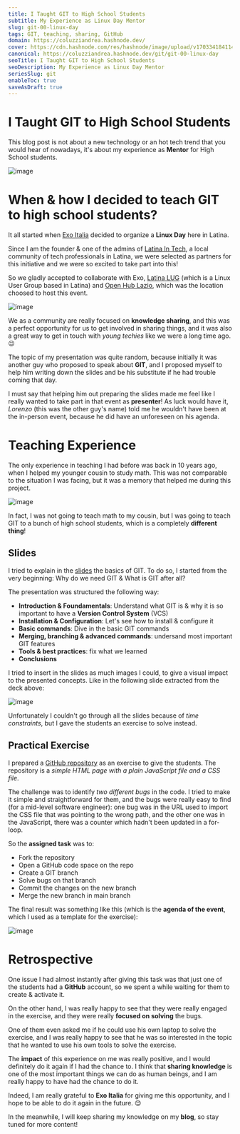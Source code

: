 ```yaml
---
title: I Taught GIT to High School Students
subtitle: My Experience as Linux Day Mentor
slug: git-00-linux-day
tags: GIT, teaching, sharing, GitHub
domain: https://coluzziandrea.hashnode.dev/
cover: https://cdn.hashnode.com/res/hashnode/image/upload/v1703341841143/WChhSSCcr.png?auto=format
canonical: https://coluzziandrea.hashnode.dev/git/git-00-linux-day
seoTitle: I Taught GIT to High School Students
seoDescription: My Experience as Linux Day Mentor
seriesSlug: git
enableToc: true
saveAsDraft: true
---
```


# I Taught GIT to High School Students

This blog post is not about a new technology or an hot tech trend that you would hear of nowadays, it's about my experience as **Mentor** for High School students.

![image](https://cdn.jsdelivr.net/gh/coluzziandrea/andreacoluzzi-blog/2023/git/how-i-taught-git-to-highschool-students/photo/1700473966553.jpeg)

# When & how I decided to teach GIT to high school students?

It all started when [Exo Italia](https://www.exoitalia.it/) decided to organize a **Linux Day** here in Latina.

Since I am the founder & one of the admins of [Latina In Tech](https://www.latinaintech.org/), a local community of tech professionals in Latina, we were selected as partners for this initiative and we were so excited to take part into this!

So we gladly accepted to collaborate with Exo, [Latina LUG](https://www.latinalug.it/) (which is a Linux User Group based in Latina) and [Open Hub Lazio](https://openhublazio.it/), which was the location choosed to host this event.

![image](https://cdn.jsdelivr.net/gh/coluzziandrea/andreacoluzzi-blog/2023/git/how-i-taught-git-to-highschool-students/photo/logo.jpg)

We as a community are really focused on **knowledge sharing**, and this was a perfect opportunity for us to get involved in sharing things, and it was also a great way to get in touch with _young techies_ like we were a long time ago. 😉

The topic of my presentation was quite random, because initially it was another guy who proposed to speak about **GIT**, and I proposed myself to help him writing down the slides and be his substitute if he had trouble coming that day.

I must say that helping him out preparing the slides made me feel like I really wanted to take part in that event as **presenter**! As luck would have it, _Lorenzo_ (this was the other guy's name) told me he wouldn't have been at the in-person event, because he did have an unforeseen on his agenda.

# Teaching Experience

The only experience in teaching I had before was back in 10 years ago, when I helped my younger cousin to study math. This was not comparable to the situation I was facing, but it was a memory that helped me during this project.

![image](https://cdn.jsdelivr.net/gh/coluzziandrea/andreacoluzzi-blog/2023/git/how-i-taught-git-to-highschool-students/photo/1700473969802.jpeg)

In fact, I was not going to teach math to my cousin, but I was going to teach GIT to a bunch of high school students, which is a completely **different thing**!

## Slides

I tried to explain in the [slides](https://docs.google.com/presentation/d/1XBWl-tYKE0cKizAwlZvif-pULRbUXU54ZZ4jL8vkMCs/edit?usp=sharing) the basics of GIT. To do so, I started from the very beginning: Why do we need GIT & What is GIT after all?

The presentation was structured the following way:

- **Introduction & Foundamentals**: Understand what GIT is & why it is so important to have a **Version Control System** (VCS)
- **Installation & Configuration**: Let's see how to install & configure it
- **Basic commands**: Dive in the basic GIT commands
- **Merging, branching & advanced commands**: undersand most important GIT features
- **Tools & best practices**: fix what we learned
- **Conclusions**

I tried to insert in the slides as much images I could, to give a visual impact to the presented concepts. Like in the following slide extracted from the deck above:

![image](https://cdn.jsdelivr.net/gh/coluzziandrea/andreacoluzzi-blog/2023/git/how-i-taught-git-to-highschool-students/photo/slide-01.jpg)

Unfortunately I couldn't go through all the slides because of _time constraints_, but I gave the students an exercise to solve instead.

## Practical Exercise

I prepared a [GitHub repository](https://github.com/coluzziandrea/latina-linux-day-2023) as an exercise to give the students. The repository is a _simple HTML page with a plain JavaScript file and a CSS file_.

The challenge was to identify _two different bugs_ in the code. I tried to make it simple and straightforward for them, and the bugs were really easy to find (for a mid-level software engineer): one bug was in the URL used to import the CSS file that was pointing to the wrong path, and the other one was in the JavaScript, there was a counter which hadn't been updated in a for-loop.

So the **assigned task** was to:

- Fork the repository
- Open a GitHub code space on the repo
- Create a GIT branch
- Solve bugs on that branch
- Commit the changes on the new branch
- Merge the new branch in main branch

The final result was something like this (which is the **agenda of the event**, which I used as a template for the exercise):

![image](https://cdn.jsdelivr.net/gh/coluzziandrea/andreacoluzzi-blog/2023/git/how-i-taught-git-to-highschool-students/photo/agenda.png)

# Retrospective

One issue I had almost instantly after giving this task was that just one of the students had a **GitHub** account, so we spent a while waiting for them to create & activate it.

On the other hand, I was really happy to see that they were really engaged in the exercise, and they were really **focused on solving** the bugs.

One of them even asked me if he could use his own laptop to solve the exercise, and I was really happy to see that he was so interested in the topic that he wanted to use his own tools to solve the exercise.

The **impact** of this experience on me was really positive, and I would definitely do it again if I had the chance to.
I think that **sharing knowledge** is one of the most important things we can do as human beings, and I am really happy to have had the chance to do it.

Indeed, I am really grateful to **Exo Italia** for giving me this opportunity, and I hope to be able to do it again in the future. 😊

In the meanwhile, I will keep sharing my knowledge on my **blog**, so stay tuned for more content!
